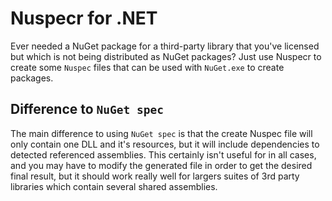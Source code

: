 ﻿Nuspecr for .NET
===

Ever needed a NuGet package for a third-party library that you've licensed but which is not being distributed as NuGet packages? Just use Nuspecr to create some `Nuspec` files that can be used with `NuGet.exe` to create packages.

Difference to `NuGet spec`
---
The main difference to using `NuGet spec` is that the create Nuspec file will only contain one DLL and it's resources, but it will include dependencies to detected referenced assemblies.
This certainly isn't useful for in all cases, and you may have to modify the generated file in order to get the desired final result, but it should work really well for largers suites of 3rd party libraries which contain several shared assemblies.